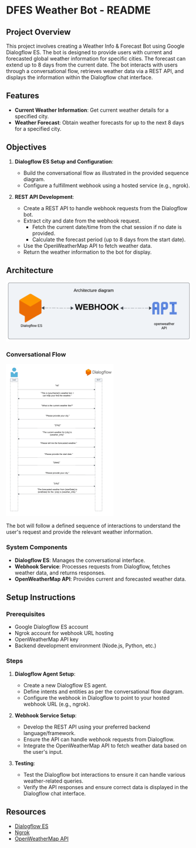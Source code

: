 # DFES Weather Bot - README

## Project Overview

This project involves creating a Weather Info & Forecast Bot using Google Dialogflow ES. The bot is designed to provide users with current and forecasted global weather information for specific cities. The forecast can extend up to 8 days from the current date. The bot interacts with users through a conversational flow, retrieves weather data via a REST API, and displays the information within the Dialogflow chat interface.

## Features

- **Current Weather Information**: Get current weather details for a specified city.
- **Weather Forecast**: Obtain weather forecasts for up to the next 8 days for a specified city.

## Objectives

1. **Dialogflow ES Setup and Configuration**:
   - Build the conversational flow as illustrated in the provided sequence diagram.
   - Configure a fulfillment webhook using a hosted service (e.g., ngrok).

2. **REST API Development**:
   - Create a REST API to handle webhook requests from the Dialogflow bot.
   - Extract city and date from the webhook request.
     - Fetch the current date/time from the chat session if no date is provided.
     - Calculate the forecast period (up to 8 days from the start date).
   - Use the OpenWeatherMap API to fetch weather data.
   - Return the weather information to the bot for display.

## Architecture

![Architecture Diagram](images/Architecture.PNG)

### Conversational Flow

![Architecture Diagram](images/conversational.PNG)

The bot will follow a defined sequence of interactions to understand the user's request and provide the relevant weather information.

### System Components
- **Dialogflow ES**: Manages the conversational interface.
- **Webhook Service**: Processes requests from Dialogflow, fetches weather data, and returns responses.
- **OpenWeatherMap API**: Provides current and forecasted weather data.

## Setup Instructions

### Prerequisites
- Google Dialogflow ES account
- Ngrok account for webhook URL hosting
- OpenWeatherMap API key
- Backend development environment (Node.js, Python, etc.)

### Steps

1. **Dialogflow Agent Setup**:
   - Create a new Dialogflow ES agent.
   - Define intents and entities as per the conversational flow diagram.
   - Configure the webhook in Dialogflow to point to your hosted webhook URL (e.g., ngrok).

2. **Webhook Service Setup**:
   - Develop the REST API using your preferred backend language/framework.
   - Ensure the API can handle webhook requests from Dialogflow.
   - Integrate the OpenWeatherMap API to fetch weather data based on the user's input.

3. **Testing**:
   - Test the Dialogflow bot interactions to ensure it can handle various weather-related queries.
   - Verify the API responses and ensure correct data is displayed in the Dialogflow chat interface.

## Resources

- [Dialogflow ES](https://dialogflow.cloud.google.com/#/login)
- [Ngrok](https://ngrok.com/)
- [OpenWeatherMap API](https://openweathermap.org/api)
